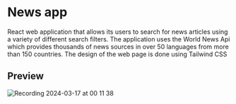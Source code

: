 # News app
React web application that allows its users to search for news articles using a variety of different search filters.
The application uses the World News Api which provides thousands of news sources in over 50 languages from more than 
150 countries. The design of the web page is done using Tailwind CSS

## Preview
![Recording 2024-03-17 at 00 11 38](https://github.com/ebibers/news-app/assets/137301520/db4d4c4b-be22-4b5f-aef9-56e56c7d770c)
